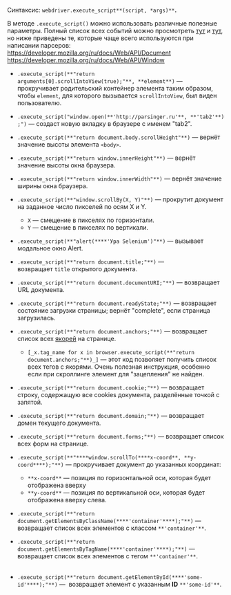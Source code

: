 Синтаксис: `webdriver.execute_script**(script, *args)**`**.**

В методе `.execute_script()` можно использовать различные полезные параметры. Полный список всех событий можно просмотреть [тут](https://developer.mozilla.org/ru/docs/Web/API/Document) и [тут](https://developer.mozilla.org/ru/docs/Web/API/Window), но ниже приведены те, которые чаще всего используются при написании парсеров:
https://developer.mozilla.org/ru/docs/Web/API/Document
https://developer.mozilla.org/ru/docs/Web/API/Window

- `.execute_script(**"return arguments[0].scrollIntoView(true);"**, **element**)` — прокручивает родительский контейнер элемента таким образом, чтобы `element`, для которого вызывается `scrollIntoView`, был виден пользователю.
    
- `.execute_script("window.open(**'http://parsinger.ru'**, **'tab2'**);")` — создаст новую вкладку в браузере с именем "tab2".
    
- `.execute_script(**"return document.body.scrollHeight"**)` — вернёт значение высоты элемента `<body>`.
    
- `.execute_script(**"return window.innerHeight"**)` — вернёт значение высоты окна браузера.
    
- `.execute_script(**"return window.innerWidth"**)` — вернёт значение ширины окна браузера.
    
- `.execute_script(**"window.scrollBy(X, Y)"**)` — прокрутит документ на заданное число пикселей по осям X и Y.
    
    - `X` — смещение в пикселях по горизонтали.
    - `Y` — смещение в пикселях по вертикали.
- `.execute_script(**"alert(****'Ура Selenium')"**)` — вызывает модальное окно Alert.
    
- `.execute_script(**"return document.title;"**)` — возвращает `title` открытого документа.
    
- `.execute_script(**"return document.documentURI;"**)` — возвращает URL документа.
    
- `.execute_script(**"return document.readyState;"**)` — возвращает состояние загрузки страницы; вернёт "complete", если страница загрузилась.
    
- `.execute_script(**"return document.anchors;"**)` — возвращает список всех [якорей](http://htmlbook.ru/samhtml/yakorya) на странице.
    
    - `[_x.tag_name for x in browser.execute_script(**"return document.anchors;"**)_]` — этот код позволяет получить список всех тегов с якорями. Очень полезная инструкция, особенно если при скроллинге элемент для "зацепления" не найден.
- `.execute_script(**"return document.cookie;"**)` — возвращает строку, содержащую все cookies документа, разделённые точкой с запятой.
    
- `.execute_script(**"return document.domain;"**)` — возвращает домен текущего документа.
    
- `.execute_script(**"return document.forms;"**)` — возвращает список всех форм на странице.
    
- `.execute_script(**"****window.scrollTo(****x-coord**, **y-coord****);"**)` — прокручивает документ до указанных координат:
    
    - `**x-coord**` — позиция по горизонтальной оси, которая будет отображена вверху
    - `**y-coord**` — позиция по вертикальной оси, которая будет отображена вверху слева.
- `.execute_script(**"return document.getElementsByClassName(****'container'****);"**)` — возвращает список всех элементов с классом `**'container'**`.
    
- `.execute_script(**"return document.getElementsByTagName(****'container'****);"**)` — возвращает список всех элементов с тегом `**'container'**`.  
     
- `.execute_script(**"return document.getElementById(****'some-id'****);"**)` —  возвращает элемент с указанным **ID** `**'some-id'**`.
